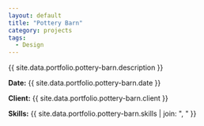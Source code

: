 ```yaml
---
layout: default
title: "Pottery Barn"
category: projects
tags:
  - Design
---
```


{{ site.data.portfolio.pottery-barn.description }}

**Date:** {{ site.data.portfolio.pottery-barn.date }}

**Client:** {{ site.data.portfolio.pottery-barn.client }}

**Skills:** {{ site.data.portfolio.pottery-barn.skills | join: ", " }}
